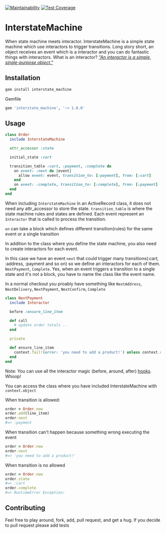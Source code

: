 [![Maintainability](https://api.codeclimate.com/v1/badges/9ccdfa6f85632ebd9e41/maintainability)](https://codeclimate.com/github/SamuelMartini/interstate_machine/maintainability)
[![Test Coverage](https://api.codeclimate.com/v1/badges/9ccdfa6f85632ebd9e41/test_coverage)](https://codeclimate.com/github/SamuelMartini/interstate_machine/test_coverage)
# InterstateMachine
When state machine meets interactor. InterstateMachine is a simple state machine which use interactors to trigger transitions. Long story short, an object receives an event which is a interactor and you can do fantastic things with interactors.
What is an interactor?
[*"An interactor is a simple, single-purpose object."*](https://github.com/collectiveidea/interactor)

## Installation
```ruby
gem install interstate_machine
```

Gemfile
```ruby
gem 'interstate_machine', '~> 1.0.0'
```

## Usage
```ruby
class Order
  include InterstateMachine

  attr_accessor :state

  initial_state :cart

  transition_table :cart, :payment, :complete do
    on event: :next do |event|
      allow event: event, transition_to: [:payment], from: [:cart]
    end
    on event: :complete, transition_to: [:complete], from: [:payment]
  end
end
```
When including `InterstateMachine` in an ActiveRecord class, it does not need any attr_accessor to store the state.
`transition_table` is where the state machine rules and states are defined.
Each event represent an `Interactor` that is called to process the transition.

`on` can take a block which defines different transition(rules) for the same event or a single transition

In addition to the class where you define the state machine, you also need to create interactors for each event.

In this case we have an event `next` that could trigger many transitions(:cart, :address, :payment and so on) so we define an interactors for each of them.
`NextPayment`, `Complete`. Yes, when an event triggers a transition to a single state and it's not a block, you have to name the class like the event name.

In a normal checkout you proably have something like `NextAddress`, `NextDelivery`, `NextPayment`, `NextConfirm`, `Complete`


```ruby
class NextPayment
  include Interactor

  before :ensure_line_item

  def call
    # update order totals ..
  end

  private

  def ensure_line_item
    context.fail!(error: 'you need to add a product!') unless context.object.line_items.present?
  end
end
```
Note: You can use all the interactor magic (before, around, after) [hooks](https://github.com/collectiveidea/interactor). Whoop!

You can access the class where you have included InterstateMachine with `context.object`

When transition is allowed:
```ruby
order = Order.new
order.add(line_item)
order.next
#=> :payment
```

When transition can't happen because something wrong executing the event

```ruby
order = Order.new
order.next
#=> 'you need to add a product!'
```

When transition is no allowed
```ruby
order = Order.new
order.state
#=> :cart
order.complete
#=> RuntimeError Exception:
```
## Contributing
Feel free to play around, fork, add, pull request, and get a hug. If you decide to pull request please add tests
